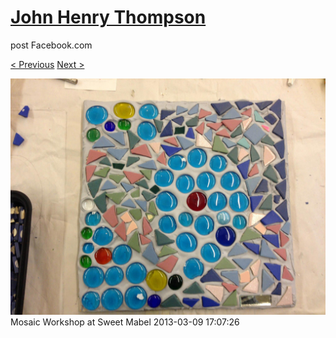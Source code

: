 # [John Henry Thompson](../README.md)
post Facebook.com

[< Previous](2013-03-09-7.md) [Next >](2013-03-05-1.md)

[![](../media/2013-03-09/Mosaic-Workshop-at-Sweet-Mabel-7.jpg)](../README.md)
Mosaic Workshop at Sweet Mabel
2013-03-09 17:07:26